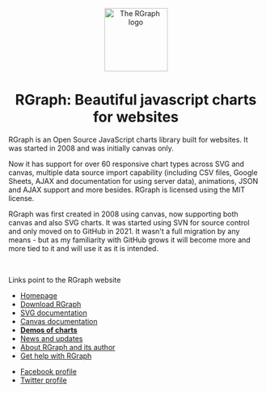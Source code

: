 <p align="center">
  <img src="https://www.rgraph.net/images/logo-250x250.png" alt="The RGraph logo" width="125" height="125" />
</p>

<h1 align="center">RGraph: Beautiful javascript charts for websites</h1>

RGraph is an Open Source JavaScript charts library built for websites. It was started in 2008 and was initially
canvas only.

Now it has support for over 60 responsive chart types across SVG and canvas, multiple data source import
capability (including CSV files, Google Sheets, AJAX and documentation for using server data), animations,
JSON and AJAX support and more besides. RGraph is licensed using the MIT license.

RGraph was first created in 2008 using canvas, now supporting both canvas and also SVG charts. It was started
using SVN for source control and only moved on to GitHub in 2021. It wasn't a full migration by any means -
but as my familiarity with GitHub grows it will become more and more tied to it and will use it as it
is intended.

<br clear="all" />
    
<p>Links point to the RGraph website</p>
  
<ul>
  <li><a href="https://www.rgraph.net" target="_blank">Homepage</a></li>
  <li><a href="https://www.rgraph.net/download.html#stable" target="_blank">Download RGraph</a></li>
  <li><a href="https://www.rgraph.net/svg/index.html" target="_blank">SVG documentation</a></li>
  <li><a href="https://www.rgraph.net/canvas/index.html" target="_blank">Canvas documentation</a></li>
  <li><a href="https://www.rgraph.net/demos/index.html" target="_blank"><b>Demos of charts</b></a></li>
  <li><a href="https://www.rgraph.net/blog/index.html"  target="_blank">News and updates</a></li>
  <li><a href="https://www.rgraph.net/about.html" target="_blank">About RGraph and its author</a></li>
  <li><a href="https://www.rgraph.net/forum/index.html" target="_blank">Get help with RGraph</a></li>
</ul>

<ul>
  <li><a href="https://www.facebook.com/rgraph" target="_blank">Facebook profile</a></li>
  <li><a href="https://twitter.com/_rgraph" target="_blank">Twitter profile</a></li>
</ul>
